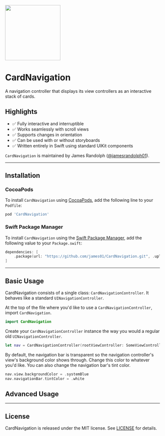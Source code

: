 <img src="Docs/Images/Icon.png" width="180" />

# CardNavigation

A navigation controller that displays its view controllers as an interactive stack of cards.

## Highlights

- ✅ Fully interactive and interruptible
- ✅ Works seamlessly with scroll views
- ✅ Supports changes in orientation
- ✅ Can be used with or without storyboards
- ✅ Written entirely in Swift using standard UIKit components

`CardNavigation` is maintained by James Randolph ([@jamesrandolph01](https://twitter.com/jamesrandolph01)).

---

## Installation

### CocoaPods

To install `CardNavigation` using [CocoaPods](https://cocoapods.org), add the following line to your `Podfile`:

```ruby
pod 'CardNavigation'
```

### Swift Package Manager

To install `CardNavigation` using the [Swift Package Manager](https://swift.org/package-manager/), add the following value to your `Package.swift`:

```swift
dependencies: [
    .package(url: "https://github.com/james01/CardNavigation.git", .upToNextMajor(from: "0.0.0"))
]
```

---

## Basic Usage

CardNavigation consists of a single class: `CardNavigationController`. It behaves like a standard `UINavigationController`.

At the top of the file where you'd like to use a `CardNavigationController`, import `CardNavigation`.

```swift
import CardNavigation
```

Create your `CardNavigationController` instance the way you would a regular old `UINavigationController`.

```swift
let nav = CardNavigationController(rootViewController: SomeViewController())
```

By default, the navigation bar is transparent so the navigation controller's view's background color shows through. Change this color to whatever you'd like. You can also change the navigation bar's tint color.

```swift
nav.view.backgroundColor = .systemBlue
nav.navigationBar.tintColor = .white
```

## Advanced Usage

---

## License

CardNavigation is released under the MIT license. See [LICENSE](LICENSE) for details.
